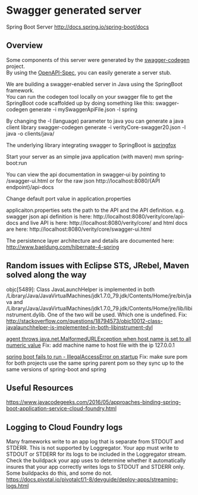 # Swagger generated server

Spring Boot Server 
http://docs.spring.io/spring-boot/docs

## Overview  
Some components of this server were generated by the [swagger-codegen](https://github.com/swagger-api/swagger-codegen) project.  
By using the [OpenAPI-Spec](https://github.com/swagger-api/swagger-core), you can easily generate a server stub.  

We are building a swagger-enabled server in Java using the SpringBoot framework.  
You can run the codegen tool locally on your swagger file to get the SpringBoot code scaffolded up by doing something like this:
swagger-codegen generate -i mySwaggerApiFile.json -l spring

By changing the -l (language) parameter to java you can generate a java client library
swagger-codegen generate -i verityCore-swagger20.json -l java  -o clients/java/

The underlying library integrating swagger to SpringBoot is [springfox](https://github.com/springfox/springfox)  

Start your server as an simple java application (with maven) mvn spring-boot:run

You can view the api documentation in swagger-ui by pointing to  
/swagger-ui.html or for the raw json http://localhost:8080/{API endpoint}/api-docs 

Change default port value in application.properties

applicaiton.properties sets the path to the API and the API definition. 
e.g. swagger json api definition is here: http://localhost:8080/verity/core/api-docs
and live API is here: http://localhost:8080/verity/core/
and html docs are here: http://localhost:8080/verity/core/swagger-ui.html

The persistence layer architecture and details are documented here: http://www.baeldung.com/hibernate-4-spring

## Random issues with Eclipse STS, JRebel, Maven solved along the way

objc[5489]: Class JavaLaunchHelper is implemented in both /Library/Java/JavaVirtualMachines/jdk1.7.0_79.jdk/Contents/Home/jre/bin/java and /Library/Java/JavaVirtualMachines/jdk1.7.0_79.jdk/Contents/Home/jre/lib/libinstrument.dylib. One of the two will be used. Which one is undefined.
Fix: http://stackoverflow.com/questions/18794573/objc10012-class-javalaunchhelper-is-implemented-in-both-libinstrument-dyl

[agent throws java.net.MalformedURLException when host name is set to all numeric value](http://stackoverflow.com/questions/20093854/jmx-agent-throws-java-net-malformedurlexception-when-host-name-is-set-to-all-num)
Fix: add machine name to host file with the ip 127.0.0.1

[spring boot fails to run - IllegalAccessError on startup](http://stackoverflow.com/questions/20123504/spring-boot-fails-to-run-illegalaccesserror-on-startup)
Fix: make sure pom for both projects use the same spring parent pom so they sync up to the same versions of spring-boot and spring

## Useful Resources
https://www.javacodegeeks.com/2016/05/approaches-binding-spring-boot-application-service-cloud-foundry.html

## Logging to Cloud Foundry logs

Many frameworks write to an app log that is separate from STDOUT and STDERR. This is not supported by Loggregator. Your app must write to STDOUT or STDERR for its logs to be included in the Loggregator stream. Check the buildpack your app uses to determine whether it automatically insures that your app correctly writes logs to STDOUT and STDERR only. Some buildpacks do this, and some do not. https://docs.pivotal.io/pivotalcf/1-8/devguide/deploy-apps/streaming-logs.html